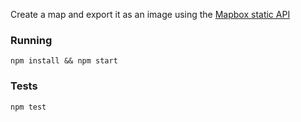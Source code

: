Create a map and export it as an image using the [Mapbox static API](https://www.mapbox.com/developers/api/static/)

### Running

    npm install && npm start

### Tests

    npm test
